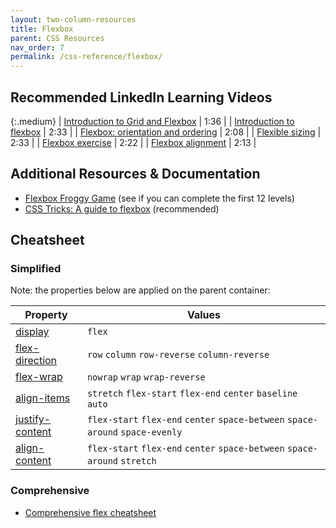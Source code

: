 ```yaml
---
layout: two-column-resources
title: Flexbox
parent: CSS Resources
nav_order: 7
permalink: /css-reference/flexbox/
---
```



## Recommended LinkedIn Learning Videos

{:.medium}
| <a href="https://www.linkedin.com/learning/css-essential-training-3/introduction-to-grid-and-flexbox" target="_blank">Introduction to Grid and Flexbox</a> | 1:36 |
| <a href="https://www.linkedin.com/learning/css-essential-training-3/introduction-to-flexbox" target="_blank">Introduction to flexbox</a> | 2:33 |
| <a href="https://www.linkedin.com/learning/css-essential-training-3/flexbox-orientation-and-ordering" target="_blank">Flexbox: orientation and ordering</a> | 2:08 |
| <a href="https://www.linkedin.com/learning/css-essential-training-3/flexible-sizing" target="_blank">Flexible sizing</a> | 2:33 |
| <a href="https://www.linkedin.com/learning/css-essential-training-3/flexbox-exercise?u=75814418" target="_blank">Flexbox exercise</a> | 2:22 |
| <a href="https://www.linkedin.com/learning/css-essential-training-3/flexbox-alignment" target="_blank">Flexbox alignment</a> | 2:13 |

## Additional Resources & Documentation
* <a href="https://flexboxfroggy.com/?learn" target="_blank">Flexbox Froggy Game</a> (see if you can complete the first 12 levels)
* <a href="https://css-tricks.com/snippets/css/a-guide-to-flexbox/" target="_blank">CSS Tricks: A guide to flexbox</a> (recommended)


## Cheatsheet
### Simplified
Note: the properties below are applied on the parent container:

| Property | Values |
|--|--|
| [display](https://developer.mozilla.org/en-US/docs/Web/CSS/display) | `flex` |
| [flex-direction](https://developer.mozilla.org/en-US/docs/Web/CSS/flex-direction) | `row` `column` `row-reverse` `column-reverse`|
| [flex-wrap](https://developer.mozilla.org/en-US/docs/Web/CSS/flex-wrap) | `nowrap` `wrap` `wrap-reverse` |
| [align-items](https://developer.mozilla.org/en-US/docs/Web/CSS/align-items) | `stretch` `flex-start` `flex-end` `center` `baseline` `auto` |
| [justify-content](https://developer.mozilla.org/en-US/docs/Web/CSS/justify-content) | `flex-start` `flex-end` `center` `space-between` `space-around` `space-evenly` |
| [align-content](https://developer.mozilla.org/en-US/docs/Web/CSS/align-content) | `flex-start` `flex-end` `center` `space-between` `space-around` `stretch` |

### Comprehensive
* <a href="https://yoksel.github.io/flex-cheatsheet/" target="_blank">Comprehensive flex cheatsheet</a>